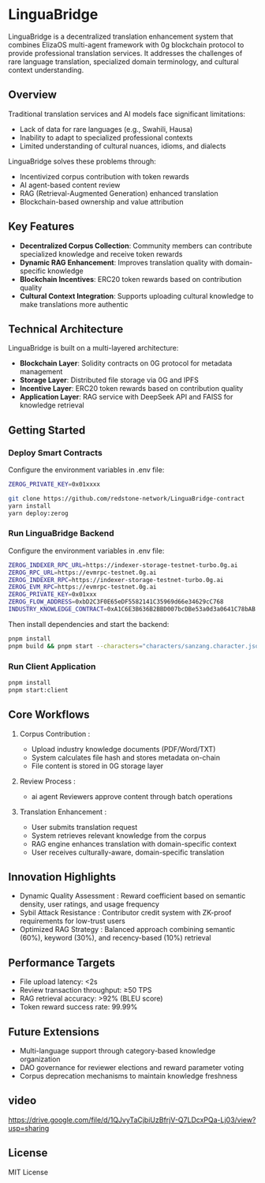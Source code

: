 # LinguaBridge

LinguaBridge is a decentralized translation enhancement system that combines ElizaOS multi-agent framework with 0g blockchain protocol to provide professional translation services. It addresses the challenges of rare language translation, specialized domain terminology, and cultural context understanding.

## Overview

Traditional translation services and AI models face significant limitations:

- Lack of data for rare languages (e.g., Swahili, Hausa)
- Inability to adapt to specialized professional contexts
- Limited understanding of cultural nuances, idioms, and dialects

LinguaBridge solves these problems through:

- Incentivized corpus contribution with token rewards
- AI agent-based content review
- RAG (Retrieval-Augmented Generation) enhanced translation
- Blockchain-based ownership and value attribution

## Key Features

- **Decentralized Corpus Collection**: Community members can contribute specialized knowledge and receive token rewards
- **Dynamic RAG Enhancement**: Improves translation quality with domain-specific knowledge
- **Blockchain Incentives**: ERC20 token rewards based on contribution quality
- **Cultural Context Integration**: Supports uploading cultural knowledge to make translations more authentic

## Technical Architecture

LinguaBridge is built on a multi-layered architecture:

- **Blockchain Layer**: Solidity contracts on 0G protocol for metadata management
- **Storage Layer**: Distributed file storage via 0G and IPFS
- **Incentive Layer**: ERC20 token rewards based on contribution quality
- **Application Layer**: RAG service with DeepSeek API and FAISS for knowledge retrieval

## Getting Started

### Deploy Smart Contracts

Configure the environment variables in .env file:

```bash
ZEROG_PRIVATE_KEY=0x01xxxx
```

```bash
git clone https://github.com/redstone-network/LinguaBridge-contract
yarn install
yarn deploy:zerog
```

### Run LinguaBridge Backend

Configure the environment variables in .env file:

```bash
ZEROG_INDEXER_RPC_URL=https://indexer-storage-testnet-turbo.0g.ai
ZEROG_RPC_URL=https://evmrpc-testnet.0g.ai
ZEROG_INDEXER_RPC=https://indexer-storage-testnet-turbo.0g.ai
ZEROG_EVM_RPC=https://evmrpc-testnet.0g.ai
ZEROG_PRIVATE_KEY=0x01xxx
ZEROG_FLOW_ADDRESS=0xbD2C3F0E65eDF5582141C35969d66e34629cC768
INDUSTRY_KNOWLEDGE_CONTRACT=0xA1C6E3B636B2BBD007bcDBe53a0d3a0641C78bAB
```

Then install dependencies and start the backend:

```bash
pnpm install
pnpm build && pnpm start --characters="characters/sanzang.character.json, characters/zerog.character.json"
```

### Run Client Application

```bash
pnpm install
pnpm start:client
```

## Core Workflows

1. Corpus Contribution :

    - Upload industry knowledge documents (PDF/Word/TXT)
    - System calculates file hash and stores metadata on-chain
    - File content is stored in 0G storage layer

2. Review Process :

    - ai agent Reviewers approve content through batch operations

3. Translation Enhancement :
    - User submits translation request
    - System retrieves relevant knowledge from the corpus
    - RAG engine enhances translation with domain-specific context
    - User receives culturally-aware, domain-specific translation

## Innovation Highlights

- Dynamic Quality Assessment : Reward coefficient based on semantic density, user ratings, and usage frequency
- Sybil Attack Resistance : Contributor credit system with ZK-proof requirements for low-trust users
- Optimized RAG Strategy : Balanced approach combining semantic (60%), keyword (30%), and recency-based (10%) retrieval

## Performance Targets

- File upload latency: <2s
- Review transaction throughput: ≥50 TPS
- RAG retrieval accuracy: >92% (BLEU score)
- Token reward success rate: 99.99%

## Future Extensions

- Multi-language support through category-based knowledge organization
- DAO governance for reviewer elections and reward parameter voting
- Corpus deprecation mechanisms to maintain knowledge freshness

## video

https://drive.google.com/file/d/1QJvyTaCjbiUzBfrjV-Q7LDcxPQa-Lj03/view?usp=sharing

## License

MIT License
